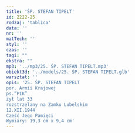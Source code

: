 ```yaml
---
title: 'ŚP. STEFAN TIPELT'
id: 2222-25
rodzaj: 'tablica'
data: ''
nr: ''
matTech: ''
styl: ''
czas: ''
tagi: ""
ekstra: ""
mp3: '../mp3/25. ŚP. STEFAN TIPELT.mp3'
obiekt3d: '../models/25. ŚP. STEFAN TIPELT.glb'
warsztat: ''
opis: '25. ŚP. STEFAN TIPELT
por. Armii Krajowej
ps.”PIK”
żył lat 33
rozstrzelany na Zamku Lubelskim
12.XII.1944 
Cześć Jego Pamięci
Wymiary: 19,3 cm x 9,4 cm'
---
```



